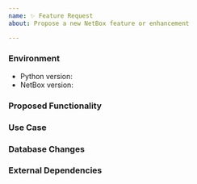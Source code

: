 ```yaml
---
name: ✨ Feature Request
about: Propose a new NetBox feature or enhancement

---
```


<!--
    NOTE: This form is only for proposing specific new features or enhancements.
    If you have a general idea or question, please post to our mailing list
    instead of opening an issue:

        https://groups.google.com/forum/#!forum/netbox-discuss

    NOTE: Due to an excessive backlog of feature requests, we are not currently
    accepting any proposals which significantly extend NetBox's feature scope.

    Please describe the environment in which you are running NetBox. Be sure
    that you are running an unmodified instance of the latest stable release
    before submitting a bug report.
-->
### Environment
* Python version:  <!-- Example: 3.5.4 -->
* NetBox version:  <!-- Example: 2.3.6 -->

<!--
    Describe in detail the new functionality you are proposing. Include any
    specific changes to work flows, data models, or the user interface.
-->
### Proposed Functionality


<!--
    Convey an example use case for your proposed feature. Write from the
    perspective of a NetBox user who would benefit from the proposed
    functionality and describe how.
--->
### Use Case


<!--
    Note any changes to the database schema necessary to support the new
    feature. For example, does the proposal require adding a new model or
    field? (Not all new features require database changes.)
--->
### Database Changes


<!--
    List any new dependencies on external libraries or services that this new
    feature would introduce. For example, does the proposal require the
    installation of a new Python package? (Not all new features introduce new
    dependencies.)
-->
### External Dependencies
